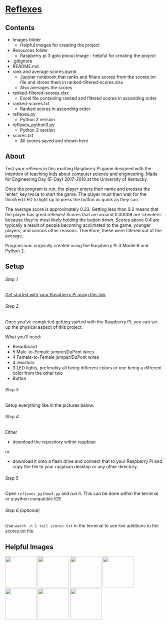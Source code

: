 # [Reflexes](https://github.com/jordangeorge/Reflexes)


## Contents
- Images folder
  - Helpful images for creating the project
- Resources folder
  - Raspberry pi 3 gpio pinout image - helpful for creating the project
- .gitignore
- README.md
- rank and average scores.ipynb
  - Jupyter notebook that ranks and filters scores from the scores.txt file and stores them in ranked-filtered-scores.xlsx
  - Also averages the scores
- ranked-filtered-scores.xlsx
  - Excel file containing ranked and filtered scores in ascending order
- ranked-scores.txt
  - Ranked scores in ascending order
- reflexes.py
  - Python 2 version
- reflexes_python3.py
  - Python 3 version
- scores.txt
  - All scores saved and shown here

## About

Test your reflexes in this exciting Raspberry Pi game designed with the intention of teaching kids about computer science and engineering. Made for Engineering Day (E-Day) 2017-2018 at the University of Kentucky.

Once the program is run, the player enters their name and presses the 'enter' key twice to start the game. The player must then wait for the third/red LED to light up to press the button as quick as they can.

The average score is approximately 0.23. Getting less than 0.2 means that the player has great reflexes! Scores that are around 0.00006 are 'cheaters' because they're most likely holding the button down. Scores above 0.4 are typically a result of people becoming acclimated to the game, younger players, and various other reasons. Therefore, these were filtered out of the average.

Program was originally created using the Raspberry Pi 3 Model B and Python 2.

## Setup

###### Step 1
[Get started with your Raspberry Pi using this link](https://www.imore.com/how-get-started-using-raspberry-pi).

###### Step 2
Once you've completed getting started with the Raspberry Pi, you can set up the physical aspect of this project.

What you'll need:
- Breadboard
- 5 Male-to-Female jumper/DuPont wires
- 4 Female-to-Female jumper/DuPont wires
- 4 resistors
- 3 LED lights, preferably all being different colors or one being a different color from the other two
- Button

###### Step 3
Setup everything like in the pictures below.

###### Step 4
Either
* download the repository within raspbian

or
* download it onto a flash drive and connect that to your Raspberry Pi and copy the file to your raspbian desktop or any other directory.

###### Step 5
Open ```reflexes_python3.py``` and run it. This can be done within the terminal or a python compatible IDE.

###### Step 6 (optional)
Use ```watch -n 1 tail scores.txt``` in the terminal to see live additions to the scores.txt file.

## Helpful Images
<img src="images/IMG_1978.jpg" width="100">
<img src="images/IMG_1979.jpg" width="100">
<img src="images/IMG_1980.jpg" width="100">
<img src="images/IMG_1981.jpg" width="100">
<img src="images/IMG_1982.jpg" width="100">
<img src="images/IMG_1983.jpg" width="100">
<img src="images/IMG_1978.jpg" width="100">
